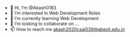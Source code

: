 - 👋 Hi, I’m @Akash0183
- 👀 I’m interested in Web Development Roles
- 🌱 I’m currently learning Web Development
- 💞️ I’m looking to collaborate on ...
- 📫 How to reach me akash2020csai039@abesit.edu.in

<!---
Akash0183/Akash0183 is a ✨ special ✨ repository because its `README.md` (this file) appears on your GitHub profile.
You can click the Preview link to take a look at your changes.
--->
